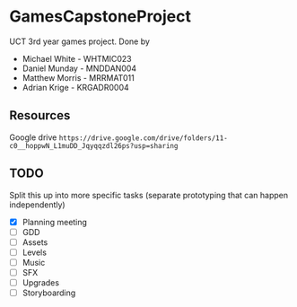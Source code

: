 # GamesCapstoneProject

UCT 3rd year games project. Done by

* Michael White     - WHTMIC023
* Daniel Munday     - MNDDAN004
* Matthew Morris    - MRRMAT011
* Adrian Krige      - KRGADR0004

##

## Resources

Google drive
`https://drive.google.com/drive/folders/11-c0__hoppwN_L1muDD_Jqyqqzdl26ps?usp=sharing`

## TODO

Split this up into more specific tasks (separate prototyping that can happen independently)

- [x] Planning meeting
- [ ] GDD
- [ ] Assets
- [ ] Levels
- [ ] Music
- [ ] SFX
- [ ] Upgrades
- [ ] Storyboarding
